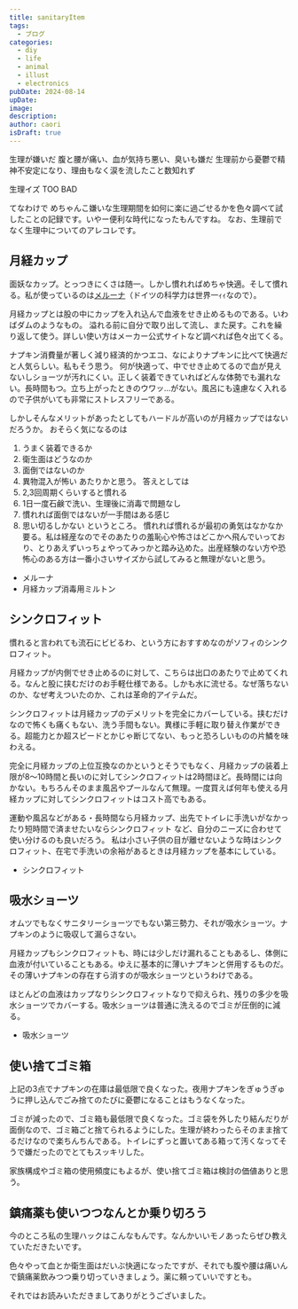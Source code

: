 ```yaml
---
title: sanitaryItem
tags:
  - ブログ
categories:
  - diy
  - life
  - animal
  - illust
  - electronics
pubDate: 2024-08-14
upDate: 
image: 
description: 
author: caori
isDraft: true
---
```

生理が嫌いだ
腹と腰が痛い、血が気持ち悪い、臭いも嫌だ
生理前から憂鬱で精神不安定になり、理由もなく涙を流したこと数知れず

生理イズ TOO BAD

てなわけで
めちゃんこ嫌いな生理期間を如何に楽に過ごせるかを色々調べて試したことの記録です。いやー便利な時代になったもんですね。
なお、生理前でなく生理中についてのアレコレです。

## 月経カップ

面妖なカップ。とっつきにくさは随一。しかし慣れればめちゃ快適。そして慣れる。私が使っているのは[メルーナ](https://amzn.to/3AqoXzB)（ドイツの科学力は世界一ｨｨなので）。

月経カップとは股の中にカップを入れ込んで血液をせき止めるものである。いわばダムのようなもの。
溢れる前に自分で取り出して流し、また戻す。これを繰り返して使う。詳しい使い方はメーカー公式サイトなど調べれば色々出てくる。

ナプキン消費量が著しく減り経済的かつエコ、なによりナプキンに比べて快適だと人気らしい。私もそう思う。
何が快適って、中でせき止めてるので血が見えないしショーツが汚れにくい。正しく装着できていればどんな体勢でも漏れない。長時間もつ。立ち上がったときのウワッ…がない。風呂にも遠慮なく入れるので子供がいても非常にストレスフリーである。

しかしそんなメリットがあったとしてもハードルが高いのが月経カップではないだろうか。
おそらく気になるのは
1. うまく装着できるか
2. 衛生面はどうなのか
3. 面倒ではないのか
4. 異物混入が怖い
あたりかと思う。
答えとしては
1. 2,3回周期くらいすると慣れる
2. 1日一度石鹸で洗い、生理後に消毒で問題なし
3. 慣れれば面倒ではないが一手間はある感じ
4. 思い切るしかない
というところ。
慣れれば慣れるが最初の勇気はなかなか要る。私は経産なのでそのあたりの羞恥心や怖さはどこかへ飛んでいっており、とりあえずいっちょやってみっかと踏み込めた。出産経験のない方や恐怖心のある方は一番小さいサイズから試してみると無理がないと思う。 
- メルーナ
- 月経カップ消毒用ミルトン

## シンクロフィット

慣れると言われても流石にビビるわ、という方におすすめなのがソフィのシンクロフィット。

月経カップが内側でせき止めるのに対して、こちらは出口のあたりで止めてくれる。なんと股に挟むだけのお手軽仕様である。しかも水に流せる。なぜ落ちないのか、なぜ考えついたのか、これは革命的アイテムだ。

シンクロフィットは月経カップのデメリットを完全にカバーしている。挟むだけなので怖くも痛くもない、洗う手間もない。異様に手軽に取り替え作業ができる。超能力とか超スピードとかじゃ断じてない、もっと恐ろしいものの片鱗を味わえる。

完全に月経カップの上位互換なのかというとそうでもなく、月経カップの装着上限が8〜10時間と長いのに対してシンクロフィットは2時間ほど。長時間には向かない。もちろんそのまま風呂やプールなんて無理。一度買えば何年も使える月経カップに対してシンクロフィットはコスト高でもある。

運動や風呂などがある・長時間なら月経カップ、出先でトイレに手洗いがなかったり短時間で済ませたいならシンクロフィット
など、自分のニーズに合わせて使い分けるのも良いだろう。
私は小さい子供の目が離せないような時はシンクロフィット、在宅で手洗いの余裕があるときは月経カップを基本にしている。
- シンクロフィット

## 吸水ショーツ

オムツでもなくサニタリーショーツでもない第三勢力、それが吸水ショーツ。ナプキンのように吸収して漏らさない。

月経カップもシンクロフィットも、時には少しだけ漏れることもあるし、体側に血液が付いていることもある。ゆえに基本的に薄いナプキンと併用するものだ。その薄いナプキンの存在すら消すのが吸水ショーツというわけである。

ほとんどの血液はカップなりシンクロフィットなりで抑えられ、残りの多少を吸水ショーツでカバーする。吸水ショーツは普通に洗えるのでゴミが圧倒的に減る。
- 吸水ショーツ

## 使い捨てゴミ箱

上記の3点でナプキンの在庫は最低限で良くなった。夜用ナプキンをぎゅうぎゅうに押し込んでごみ捨てのたびに憂鬱になることはもうなくなった。

ゴミが減ったので、ゴミ箱も最低限で良くなった。ゴミ袋を外したり結んだりが面倒なので、ゴミ箱ごと捨てられるようにした。生理が終わったらそのまま捨てるだけなので楽ちんちんである。トイレにずっと置いてある箱って汚くなってそうで嫌だったのでとてもスッキリした。

家族構成やゴミ箱の使用頻度にもよるが、使い捨てゴミ箱は検討の価値ありと思う。

## 鎮痛薬も使いつつなんとか乗り切ろう

今のところ私の生理ハックはこんなもんです。なんかいいモノあったらぜひ教えていただきたいです。

色々やって血とか衛生面はだいぶ快適になったですが、それでも腹や腰は痛いんで鎮痛薬飲みつつ乗り切っていきましょう。薬に頼っていいですとも。

それではお読みいただきましてありがとうございました。